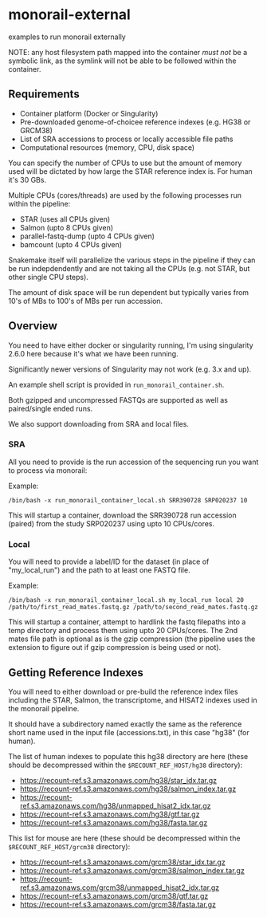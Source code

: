 # monorail-external
examples to run monorail externally

NOTE: any host filesystem path mapped into the container *must not* be a symbolic link, as the symlink will not be able to be followed within the container.

## Requirements

* Container platform (Docker or Singularity)
* Pre-downloaded genome-of-choicee reference indexes (e.g. HG38 or GRCM38)
* List of SRA accessions to process or locally accessible file paths
* Computational resources (memory, CPU, disk space)

You can specify the number of CPUs to use but the amount of memory used will be dictated by how large the STAR reference index is.
For human it's 30 GBs.  

Multiple CPUs (cores/threads) are used by the following processes run within the pipeline:

* STAR (uses all CPUs given)
* Salmon (upto 8 CPUs given)
* parallel-fastq-dump (upto 4 CPUs given)
* bamcount (upto 4 CPUs given)


Snakemake itself will parallelize the various steps in the pipeline if they can be run indepdendently and are not taking all the CPUs (e.g. not STAR, but other single CPU steps).


The amount of disk space will be run dependent but typically varies from 10's of MBs to 100's of MBs per run accession.

## Overview

You need to have either docker or singularity running, I'm using singularity 2.6.0 here because it's what we have been running.

Significantly newer versions of Singularity may not work (e.g. 3.x and up).

An example shell script is provided in `run_monorail_container.sh`.

Both gzipped and uncompressed FASTQs are supported as well as paired/single ended runs.

We also support downloading from SRA and local files.

### SRA

All you need to provide is the run accession of the sequencing run you want to process via monorail:

Example:

`/bin/bash -x run_monorail_container_local.sh SRR390728 SRP020237 10`

This will startup a container, download the SRR390728 run accession (paired) from the study SRP020237 using upto 10 CPUs/cores.

### Local

You will need to provide a label/ID for the dataset (in place of "my_local_run") and the path to at least one FASTQ file.

Example:

```/bin/bash -x run_monorail_container_local.sh my_local_run local 20 /path/to/first_read_mates.fastq.gz /path/to/second_read_mates.fastq.gz```

This will startup a container, attempt to hardlink the fastq filepaths into a temp directory and process them using upto 20 CPUs/cores.  The 2nd mates file path is optional as is the gzip compression (the pipeline uses the extension to figure out if gzip compression is being used or not).

## Getting Reference Indexes

You will need to either download or pre-build the reference index files including the STAR, Salmon, the transcriptome, and HISAT2 indexes used in the monorail pipeline.

It should have a subdirectory named exactly the same as the reference short name used in the input file (accessions.txt), in this case "hg38" (for human).

The list of human indexes to populate this hg38 directory are here (these should be decompressed within the `$RECOUNT_REF_HOST/hg38` directory):
* https://recount-ref.s3.amazonaws.com/hg38/star_idx.tar.gz
* https://recount-ref.s3.amazonaws.com/hg38/salmon_index.tar.gz
* https://recount-ref.s3.amazonaws.com/hg38/unmapped_hisat2_idx.tar.gz
* https://recount-ref.s3.amazonaws.com/hg38/gtf.tar.gz
* https://recount-ref.s3.amazonaws.com/hg38/fasta.tar.gz

This list for mouse are here (these should be decompressed within the `$RECOUNT_REF_HOST/grcm38` directory):

* https://recount-ref.s3.amazonaws.com/grcm38/star_idx.tar.gz
* https://recount-ref.s3.amazonaws.com/grcm38/salmon_index.tar.gz
* https://recount-ref.s3.amazonaws.com/grcm38/unmapped_hisat2_idx.tar.gz
* https://recount-ref.s3.amazonaws.com/grcm38/gtf.tar.gz
* https://recount-ref.s3.amazonaws.com/grcm38/fasta.tar.gz
